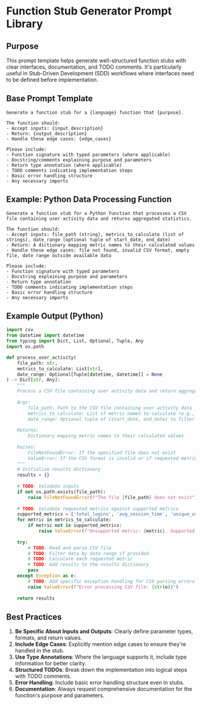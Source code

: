# Function Stub Generator Prompt Library

## Purpose

This prompt template helps generate well-structured function stubs with clear interfaces, documentation, and TODO comments. It's particularly useful in Stub-Driven Development (SDD) workflows where interfaces need to be defined before implementation.

## Base Prompt Template

```
Generate a function stub for a {language} function that {purpose}.

The function should:
- Accept inputs: {input_description}
- Return: {output_description}
- Handle these edge cases: {edge_cases}

Please include:
- Function signature with typed parameters (where applicable)
- Docstring/comments explaining purpose and parameters
- Return type annotation (where applicable)
- TODO comments indicating implementation steps
- Basic error handling structure
- Any necessary imports
```

## Example: Python Data Processing Function

```
Generate a function stub for a Python function that processes a CSV file containing user activity data and returns aggregated statistics.

The function should:
- Accept inputs: file_path (string), metrics_to_calculate (list of strings), date_range (optional tuple of start_date, end_date)
- Return: A dictionary mapping metric names to their calculated values
- Handle these edge cases: file not found, invalid CSV format, empty file, date range outside available data

Please include:
- Function signature with typed parameters
- Docstring explaining purpose and parameters
- Return type annotation
- TODO comments indicating implementation steps
- Basic error handling structure
- Any necessary imports
```

## Example Output (Python)

```python
import csv
from datetime import datetime
from typing import Dict, List, Optional, Tuple, Any
import os.path

def process_user_activity(
    file_path: str,
    metrics_to_calculate: List[str],
    date_range: Optional[Tuple[datetime, datetime]] = None
) -> Dict[str, Any]:
    """
    Process a CSV file containing user activity data and return aggregated statistics.
    
    Args:
        file_path: Path to the CSV file containing user activity data
        metrics_to_calculate: List of metric names to calculate (e.g., ['total_logins', 'avg_session_time'])
        date_range: Optional tuple of (start_date, end_date) to filter data by date
        
    Returns:
        Dictionary mapping metric names to their calculated values
        
    Raises:
        FileNotFoundError: If the specified file does not exist
        ValueError: If the CSV format is invalid or if requested metrics are not supported
    """
    # Initialize results dictionary
    results = {}
    
    # TODO: Validate inputs
    if not os.path.exists(file_path):
        raise FileNotFoundError(f"The file {file_path} does not exist")
    
    # TODO: Validate requested metrics against supported metrics
    supported_metrics = ['total_logins', 'avg_session_time', 'unique_users']
    for metric in metrics_to_calculate:
        if metric not in supported_metrics:
            raise ValueError(f"Unsupported metric: {metric}. Supported metrics: {supported_metrics}")
    
    try:
        # TODO: Read and parse CSV file
        # TODO: Filter data by date range if provided
        # TODO: Calculate each requested metric
        # TODO: Add results to the results dictionary
        pass
    except Exception as e:
        # TODO: Add specific exception handling for CSV parsing errors
        raise ValueError(f"Error processing CSV file: {str(e)}")
    
    return results
```

## Best Practices

1. **Be Specific About Inputs and Outputs**: Clearly define parameter types, formats, and return values.
2. **Include Edge Cases**: Explicitly mention edge cases to ensure they're handled in the stub.
3. **Use Type Annotations**: Where the language supports it, include type information for better clarity.
4. **Structured TODOs**: Break down the implementation into logical steps with TODO comments.
5. **Error Handling**: Include basic error handling structure even in stubs.
6. **Documentation**: Always request comprehensive documentation for the function's purpose and parameters.
